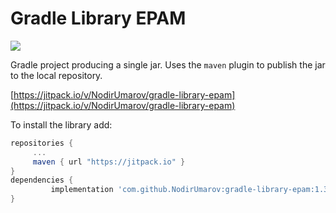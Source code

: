 # Gradle Library EPAM

[![](https://jitpack.io/v/NodirUmarov/gradle-library-epam.svg?Label=Release)](https://jitpack.io/#NodirUmarov/gradle-library-epam)

Gradle project producing a single jar. Uses the `maven` plugin to publish the jar to the local repository.

[https://jitpack.io/v/NodirUmarov/gradle-library-epam](https://jitpack.io/v/NodirUmarov/gradle-library-epam)

To install the library add:

   ```gradle
   repositories { 
        ...
        maven { url "https://jitpack.io" }
   }
   dependencies {
	        implementation 'com.github.NodirUmarov:gradle-library-epam:1.3.5-beta'
   }
   ```  
